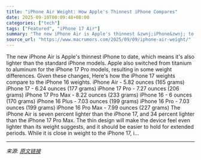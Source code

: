 ```yaml
---
title: "iPhone Air Weight: How Apple's Thinnest iPhone Compares"
date: 2025-09-10T00:09:48+08:00
categories: ["tech"]
tags: ["Featured", "iPhone 17 Air"]
summary: "The new iPhone Air is Apple's thinnest &zwnj;iPhone&zwnj; to date, which means it's also lighter than the standard &zwnj;iPhone&zwnj; models. Apple also switched from titanium to aluminum for the iPho"
source_url: "https://www.macrumors.com/2025/09/09/iphone-air-weight/"
---
```


The new iPhone Air is Apple's thinnest &zwnj;iPhone&zwnj; to date, which means it's also lighter than the standard &zwnj;iPhone&zwnj; models. Apple also switched from titanium to aluminum for the iPhone 17 Pro models, resulting in some weight differences. Given these changes, Here's how the iPhone 17 weights compare to the iPhone 16 weights. iPhone Air - 5.82 ounces (165 grams) iPhone 17 - 6.24 ounces (177 grams) iPhone 17 Pro - 7.27 ounces (206 grams) iPhone 17 Pro Max - 8.22 ounces (233 grams) iPhone 16 - 6 ounces (170 grams) iPhone 16 Plus - 7.03 ounces (199 grams) iPhone 16 Pro - 7.03 ounces (199 grams) iPhone 16 Pro Max - 7.99 ounces (227 grams) The &zwnj;iPhone&zwnj; Air is seven percent lighter than the &zwnj;iPhone 17&zwnj;, and 34 percent lighter than the &zwnj;iPhone 17 Pro&zwnj; Max. The thin design will make the device feel even lighter than its weight suggests, and it should be easier to hold for extended periods. While it is close in weight to the &zwnj;iPhone 17&zwnj;, i...

---

*来源: [原文链接](https://www.macrumors.com/2025/09/09/iphone-air-weight/)*
